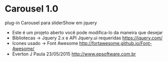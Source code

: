 # Carousel 1.0
plug-in Carousel para sliderShow em jquery

 * Este é um projeto aberto você pode modifica-lo da maneira que desejar
 * Bibliotecas -> Jquery 2.x e API Jquery.ui requeridas https://jquery.com/
 * Icones usado -> Font Awesome http://fortawesome.github.io/Font-Awesome/ 
 * Everton J Paula 23/05/2015 http://www.epsoftware.com.br
